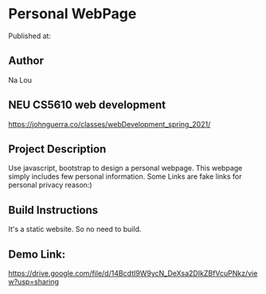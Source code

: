# Personal WebPage

Published at: 

## Author

Na Lou

## NEU CS5610 web development 

https://johnguerra.co/classes/webDevelopment_spring_2021/

## Project Description

Use javascript, bootstrap to design a personal webpage. This webpage simply includes few personal information. 
Some Links are fake links for personal privacy reason:)


## Build Instructions

It's a static website. So no need to build.

## Demo Link:
https://drive.google.com/file/d/14BcdtI9W9ycN_DeXsa2DIkZBfVcuPNkz/view?usp=sharing
